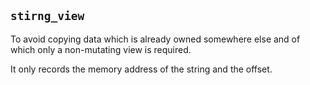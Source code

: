 ## `stirng_view`
To avoid copying data which is already owned somewhere else and of which only a non-mutating view is required.

It only records the memory address of the string and the offset.
